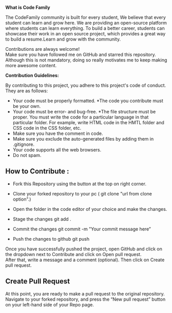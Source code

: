 **What is Code Family**

The CodeFamily community is built for every student, We believe that every student can learn and grow here. We are providing an open-source platform where students can learn everything. To build a better career, students can showcase their work in an open source project, which provides a great way to build a resume.Learn and grow with the community.


Contributions are always welcome!</br>
Make sure you have followed me on GitHub and starred this repository. Although this is not mandatory, doing so really motivates me to keep making more awesome content.

 **Contribution  Guidelines:**
 
By contributing to this project, you adhere to this project's code of conduct. They are as follows:
* Your code must be properly formatted.
 *The code you contribute must be your own.
* Your code must be error- and bug-free.
*The file structure must be proper. You must write the code for a particular language in that particular folder. For example, write HTML code in the HMTL folder and CSS code in the CSS folder, etc.
* Make sure you have the comment in code.
* Make sure you exclude the auto-generated files by adding them in .gitignore.
* Your code supports all the web browsers.
* Do not spam.

## How to Contribute :
* Fork this Repository using the button at the top on right corner.
* Clone your forked repository to your pc ( git clone "url from clone option".)
* Open the folder in the code editor of your choice and make the changes.
* Stage the changes
  git add .
* Commit the changes
  git commit -m "Your commit message here”
 
* Push the changes to github
  git push
 
Once you have successfully pushed the project, open GitHub and click on the dropdown next to Contribute and click on Open pull request.</br>
After that, write a message and a comment (optional). Then click on Create pull request.</br>
## Create Pull Request
At this point, you are ready to make a pull request to the original repository.</br>
Navigate to your forked repository, and press the “New pull request” button on your left-hand side of your Repo page.


